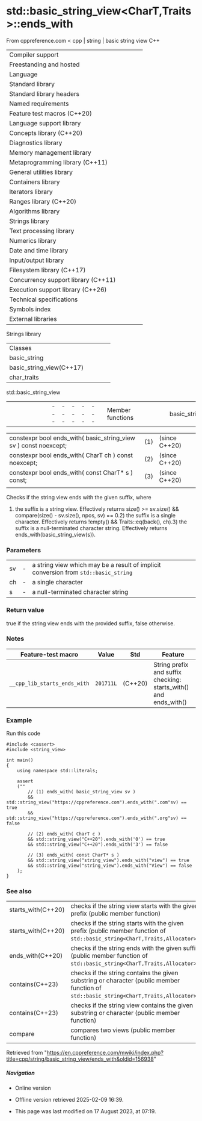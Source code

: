 # std::basic_string_view<CharT,Traits>::ends_with

From cppreference.com
< cpp‎ | string‎ | basic string view
C++

|  |  |  |  |  |
| --- | --- | --- | --- | --- |
| Compiler support | | | | |
| Freestanding and hosted | | | | |
| Language | | | | |
| Standard library | | | | |
| Standard library headers | | | | |
| Named requirements | | | | |
| Feature test macros (C++20) | | | | |
| Language support library | | | | |
| Concepts library (C++20) | | | | |
| Diagnostics library | | | | |
| Memory management library | | | | |
| Metaprogramming library (C++11) | | | | |
| General utilities library | | | | |
| Containers library | | | | |
| Iterators library | | | | |
| Ranges library (C++20) | | | | |
| Algorithms library | | | | |
| Strings library | | | | |
| Text processing library | | | | |
| Numerics library | | | | |
| Date and time library | | | | |
| Input/output library | | | | |
| Filesystem library (C++17) | | | | |
| Concurrency support library (C++11) | | | | |
| Execution support library (C++26) | | | | |
| Technical specifications | | | | |
| Symbols index | | | | |
| External libraries | | | | |

Strings library

|  |  |  |  |  |
| --- | --- | --- | --- | --- |
| Classes | | | | |
| basic_string | | | | |
| basic_string_view(C++17) | | | | |
| char_traits | | | | |

std::basic_string_view

|  |  |  |  |  |  |  |  |  |  |  |  |  |  |  |  |  |  |  |  |  |  |  |  |  |  |  |  |  |  |  |  |  |  |  |  |  |  |  |  |  |  |  |  |  |  |  |  |  |  |  |  |  |  |  |  |  |  |  |  |  |  |  |  |  |  |  |  |  |  |  |  |  |  |  |  |  |  |  |  |  |  |  |  |  |  |  |  |  |  |  |  |  |  |  |  |  |  |  |  |  |  |  |  |  |  |  |  |  |  |  |  |  |  |  |  |  |  |  |  |  |  |  |  |  |  |  |  |  |  |  |  |  |  |  |  |  |  |  |  |  |  |  |  |  |  |  |  |  |  |  |  |  |  |  |  |  |  |  |  |  |  |  |  |  |  |  |  |  |  |  |  |  |  |  |  |  |  |  |  |  |  |  |  |  |  |  |  |  |  |  |  |  |  |  |  |  |  |  |  |  |  |  |  |  |  |  |  |  |  |  |  |  |  |  |  |  |  |  |  |  |  |
| --- | --- | --- | --- | --- | --- | --- | --- | --- | --- | --- | --- | --- | --- | --- | --- | --- | --- | --- | --- | --- | --- | --- | --- | --- | --- | --- | --- | --- | --- | --- | --- | --- | --- | --- | --- | --- | --- | --- | --- | --- | --- | --- | --- | --- | --- | --- | --- | --- | --- | --- | --- | --- | --- | --- | --- | --- | --- | --- | --- | --- | --- | --- | --- | --- | --- | --- | --- | --- | --- | --- | --- | --- | --- | --- | --- | --- | --- | --- | --- | --- | --- | --- | --- | --- | --- | --- | --- | --- | --- | --- | --- | --- | --- | --- | --- | --- | --- | --- | --- | --- | --- | --- | --- | --- | --- | --- | --- | --- | --- | --- | --- | --- | --- | --- | --- | --- | --- | --- | --- | --- | --- | --- | --- | --- | --- | --- | --- | --- | --- | --- | --- | --- | --- | --- | --- | --- | --- | --- | --- | --- | --- | --- | --- | --- | --- | --- | --- | --- | --- | --- | --- | --- | --- | --- | --- | --- | --- | --- | --- | --- | --- | --- | --- | --- | --- | --- | --- | --- | --- | --- | --- | --- | --- | --- | --- | --- | --- | --- | --- | --- | --- | --- | --- | --- | --- | --- | --- | --- | --- | --- | --- | --- | --- | --- | --- | --- | --- | --- | --- | --- | --- | --- | --- | --- | --- | --- | --- | --- | --- | --- | --- | --- | --- | --- | --- | --- | --- | --- | --- | --- | --- |
| |  |  |  |  |  | | --- | --- | --- | --- | --- | | Member functions | | | | | | basic_string_view::basic_string_view | | | | | | basic_string_view::operator= | | | | | | Iterators | | | | | | basic_string_view::beginbasic_string_view::cbegin | | | | | | basic_string_view::endbasic_string_view::cend | | | | | | basic_string_view::rbeginbasic_string_view::crbegin | | | | | | basic_string_view::rendbasic_string_view::crend | | | | | | Capacity | | | | | | basic_string_view::sizebasic_string_view::length | | | | | | basic_string_view::max_size | | | | | | basic_string_view::empty | | | | | | Operations | | | | | | basic_string_view::copy | | | | | | basic_string_view::substr | | | | | | basic_string_view::compare | | | | | | basic_string_view::starts_with(C++20) | | | | | | ****basic_string_view::ends_with****(C++20) | | | | | | basic_string_view::contains(C++23) | | | | | | basic_string_view::find | | | | | | basic_string_view::rfind | | | | | | basic_string_view::find_first_of | | | | | | basic_string_view::find_last_of | | | | | | basic_string_view::find_first_not_of | | | | | | basic_string_view::find_last_not_of | | | | | | |  |  |  |  |  | | --- | --- | --- | --- | --- | | Element access | | | | | | basic_string_view::at | | | | | | [basic_string_view::operator[]](operator_at.html "cpp/string/basic string view/operator at") | | | | | | basic_string_view::front | | | | | | basic_string_view::back | | | | | | basic_string_view::data | | | | | | Modifiers | | | | | | basic_string_view::remove_prefix | | | | | | basic_string_view::remove_suffix | | | | | | basic_string_view::swap | | | | | | Constants | | | | | | basic_string_view::npos | | | | | | Non-member functions | | | | | | operator==operator!=operator<operator>operator<=operator>=operator<=>(until C++20)(until C++20)(until C++20)(until C++20)(until C++20)(C++20) | | | | | | operator<< | | | | | | operator""sv | | | | | | Helper classes | | | | | | hash<std::string_view>hash<std::wstring_view>hash<std::u8string_view>hash<std::u16string_view>hash<std::u32string_view>(C++20) | | | | | | Deduction guides (C++20) | | | | | |

|  |  |  |
| --- | --- | --- |
| constexpr bool ends_with( basic_string_view sv ) const noexcept; | (1) | (since C++20) |
| constexpr bool ends_with( CharT ch ) const noexcept; | (2) | (since C++20) |
| constexpr bool ends_with( const CharT\* s ) const; | (3) | (since C++20) |
|  |  |  |

Checks if the string view ends with the given suffix, where

1) the suffix is a string view. Effectively returns size() >= sv.size() && compare(size() - sv.size(), npos, sv) == 0.2) the suffix is a single character. Effectively returns !empty() && Traits::eq(back(), ch).3) the suffix is a null-terminated character string. Effectively returns ends_with(basic_string_view(s)).

### Parameters

|  |  |  |
| --- | --- | --- |
| sv | - | a string view which may be a result of implicit conversion from `std::basic_string` |
| ch | - | a single character |
| s | - | a null-terminated character string |

### Return value

true if the string view ends with the provided suffix, false otherwise.

### Notes

| Feature-test macro | Value | Std | Feature |
| --- | --- | --- | --- |
| `__cpp_lib_starts_ends_with` | `201711L` | (C++20) | String prefix and suffix checking: starts_with() and ends_with() |

### Example

Run this code

```
#include <cassert>
#include <string_view>
 
int main()
{
    using namespace std::literals;
 
    assert
    (""
        // (1) ends_with( basic_string_view sv )
        && std::string_view("https://cppreference.com").ends_with(".com"sv) == true
        && std::string_view("https://cppreference.com").ends_with(".org"sv) == false
 
        // (2) ends_with( CharT c )
        && std::string_view("C++20").ends_with('0') == true
        && std::string_view("C++20").ends_with('3') == false
 
        // (3) ends_with( const CharT* s )
        && std::string_view("string_view").ends_with("view") == true
        && std::string_view("string_view").ends_with("View") == false
    );
}

```

### See also

|  |  |
| --- | --- |
| starts_with(C++20) | checks if the string view starts with the given prefix   (public member function) |
| starts_with(C++20) | checks if the string starts with the given prefix   (public member function of `std::basic_string<CharT,Traits,Allocator>`) |
| ends_with(C++20) | checks if the string ends with the given suffix   (public member function of `std::basic_string<CharT,Traits,Allocator>`) |
| contains(C++23) | checks if the string contains the given substring or character   (public member function of `std::basic_string<CharT,Traits,Allocator>`) |
| contains(C++23) | checks if the string view contains the given substring or character   (public member function) |
| compare | compares two views   (public member function) |

Retrieved from "<https://en.cppreference.com/mwiki/index.php?title=cpp/string/basic_string_view/ends_with&oldid=156938>"

##### Navigation

- Online version
- Offline version retrieved 2025-02-09 16:39.

- This page was last modified on 17 August 2023, at 07:19.